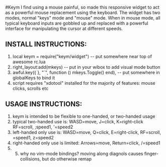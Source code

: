 #Keym
I find using a mouse painful, so made this responsive widget to act as a powerful mouse replacement using the keyboard. The widget has two modes, normal "keys" mode and "mouse" mode. When in mouse mode, all typical keyboard inputs are gobbled up and replaced with a powerful interface for manipulating the cursor at different speeds. 

## INSTALL INSTRUCTIONS:
1. local keym = require("keym/widget")                      -- put somewhere near top of awesome rc.lua
2. right_layout:add(mkeys)                                  -- put in your wibox to add visual mode button
3. awful.key({ }, "`", function () mkeys.Toggle() end),     -- put somewhere in globalKeys to bind it
4. script requires "xdotool" installed for the majority of features: mouse clicks, scrolls etc

## USAGE INSTRUCTIONS:
1. keym is intended to be flexible to one-handed, or two-handed usage
2. typical two-handed use is: WASD=move, J=click, K=right-click RF=scroll, ;speed1, '=speed2
3. left-handed only use is: WASD=move, Q=click, E=right-click, RF=scroll, \=speed1, z=speed2
4. right-handed only use is limited: Arrows=move, Return=click, /=speed1
5. 5. why no vim-mode bindings? moving along diagnols causes finger-collisions, but do otherwise remap
